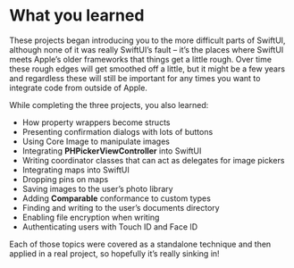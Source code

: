 # What you learned

These projects began introducing you to the more difficult parts of SwiftUI, although none of it was really SwiftUI’s fault – it’s the places where SwiftUI meets Apple’s older frameworks that things get a little rough. Over time these rough edges will get smoothed off a little, but it might be a few years and regardless these will still be important for any times you want to integrate code from outside of Apple.

While completing the three projects, you also learned:

- How property wrappers become structs
- Presenting confirmation dialogs with lots of buttons
- Using Core Image to manipulate images
- Integrating **PHPickerViewController** into SwiftUI
- Writing coordinator classes that can act as delegates for image pickers
- Integrating maps into SwiftUI
- Dropping pins on maps
- Saving images to the user’s photo library
- Adding **Comparable** conformance to custom types
- Finding and writing to the user’s documents directory
- Enabling file encryption when writing
- Authenticating users with Touch ID and Face ID

Each of those topics were covered as a standalone technique and then applied in a real project, so hopefully it’s really sinking in!